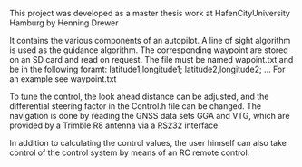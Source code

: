 This project was developed as a master thesis work at HafenCityUniversity Hamburg by Henning Drewer

It contains the various components of an autopilot. A line of sight algorithm is used as the guidance algorithm. The corresponding waypoint are stored on an SD card and read on request. The file must be named wapoint.txt and be in the following foramt:
latitude1,longitude1;
latitude2,longitude2;
...
For an example see waypoint.txt


To tune the control, the look ahead distance can be adjusted, and the differential steering factor in the Control.h file can be changed.
The navigation is done by reading the GNSS data sets GGA and VTG, which are provided by a Trimble R8 antenna via a RS232 interface.

In addition to calculating the control values, the user himself can also take control of the control system by means of an RC remote control.
